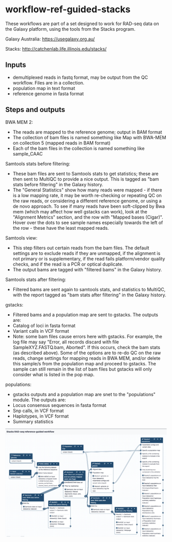 # workflow-ref-guided-stacks

These workflows are part of a set designed to work for RAD-seq data on the Galaxy platform, using the tools from the Stacks program. 

Galaxy Australia: https://usegalaxy.org.au/

Stacks: http://catchenlab.life.illinois.edu/stacks/

## Inputs
* demultiplexed reads in fastq format, may be output from the QC workflow. Files are in a collection. 
* population map in text format
* reference genome in fasta format

## Steps and outputs

BWA MEM 2:
* The reads are mapped to the reference genome; output in BAM format
* The collection of bam files is named something like Map with BWA-MEM on collection 5 (mapped reads in BAM format)
* Each of the bam files in the collection is named something like sample_CAAC

Samtools stats before filtering:
* These bam files are sent to Samtools stats to get statistics; these are then sent to MultiQC to provide a nice output. This is tagged as "bam stats before filtering" in the Galaxy history. 
* The "General Statistics" show how many reads were mapped - if there is a low mapping rate, it may be worth re-checking or repeating QC on the raw reads, or considering a different reference genome, or using a de novo approach. To see if many reads have been soft-clipped by Bwa mem (which may affect how well gstacks can work), look at the "Alignment Metrics" section, and the row with "Mapped bases (Cigar)". Hover over the dots to see sample names especially towards the left of the row - these have the least mapped reads.

Samtools view:
* This step filters out certain reads from the bam files. The default settings are to exclude reads if they are unmapped, if the alignment is not primary or is supplementary, if the read fails platform/vendor quality checks, and if the read is a PCR or optical duplicate. 
* The output bams are tagged with "filtered bams" in the Galaxy history.

Samtools stats after filtering:
* Filtered bams are sent again to samtools stats, and statistics to MultiQC, with the report tagged as "bam stats after filtering" in the Galaxy history. 

gstacks:
* Filtered bams and a population map are sent to gstacks. The outputs are:
* Catalog of loci in fasta format
* Variant calls in VCF format
* Note: some bam files cause errors here with gstacks. For example, the log file may say "Error, all records discard with file SampleXYZ.FASTQ.bam, Aborted". If this occurs, check the bam stats (as described above). Some of the options are to re-do QC on the raw reads, change settings for mapping reads in BWA MEM, and/or delete this sample/s from the population map and proceed to gstacks. 
The sample can still remain in the list of bam files but gstacks will only consider what is listed in the pop map. 

populations:
* gstacks outputs and a population map are snet to the "populations" module. The outputs are:
* Locus consensus sequences in fasta format
* Snp calls, in VCF format
* Haplotypes, in VCF format
* Summary statistics

![qc-wf](wf-ref-guided.png)
